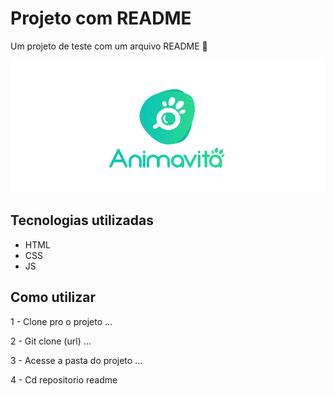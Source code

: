 # Projeto com README
Um projeto de teste com um arquivo README 🚀

 <img src="./tela.gif" alt="gif da tela inicial do projeto xyz"> 

 ## Tecnologias utilizadas
 - HTML
 - CSS
 - JS

 ## Como utilizar
 1 - Clone pro o projeto
 ...

 2 - Git clone (url)
 ...

 3 - Acesse a pasta do projeto 
 ...

 4 - Cd repositorio readme
